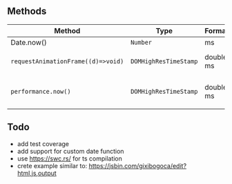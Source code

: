 ## Methods

<!-- Shared links --->

[moz-dhres]: https://developer.mozilla.org/en-US/docs/Web/API/DOMHighResTimeStamp
[moz-now]: https://developer.mozilla.org/en-US/docs/Web/JavaScript/Reference/Global_Objects/Date/now

<small>

| Method                             | Type                  | Format    | Precision                                 | Docs              |
| ---------------------------------- | --------------------- | --------- | ----------------------------------------- | ----------------- |
| Date.now()                         | `Number`              | ms        | 1                                         |
| `requestAnimationFrame((d)=>void)` | `DOMHighResTimeStamp` | double ms | Chrome: `1/1e3`<br/>Safari+Firefox: `1`   | [docs][moz-dhres] |
| `performance.now()`                | `DOMHighResTimeStamp` | double ms | Chrome: `1/1e12`<br />Safari+Firefox: `1` | [docs][moz-now]   |

</small>

## Todo

- add test coverage
- add support for custom date function
- use https://swc.rs/ for ts compilation
- crete example similar to: https://jsbin.com/gixibogoca/edit?html,js,output
